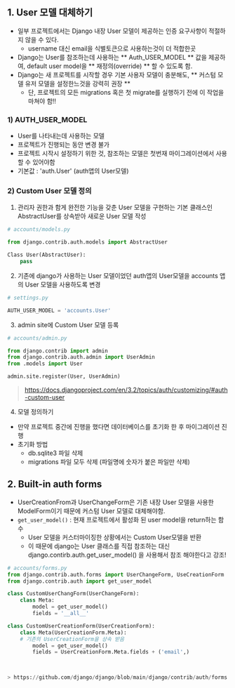 ## 1. User 모델 대체하기
* 일부 프로젝트에서는 Django 내장 User 모델이 제공하는 인증 요구사항이 적절하지 않을 수 있다.
  * username 대신 email을 식별토큰으로 사용하는것이 더 적합한곳
* Django는 User를 참조하는데 사용하는 ** Auth_USER_MODEL ** 값을 제공하여, default user model을 ** 재정의(override) ** 할 수 있도록 함.
* Django는 새 프로젝트를 시작할 경우 기본 사용자 모델이 충분해도, ** 커스텀 모델 유저 모델을 설정한느것을 강력히 권장 **
  * 단, 프로젝트의 모든 migrations 혹은 첫 migrate를 실행하기 전에 이 작업을 마쳐야 함!!
  
### 1) AUTH_USER_MODEL
* User를 나타내는데 사용하는 모델
* 프로젝트가 진행되는 동안 변경 불가
* 프로젝트 시작시 설정하기 위한 것, 참조하는 모델은 첫번재 마이그레이션에서 사용 할 수 있어야함
* 기본값 : 'auth.User' (auth앱의 User모델)
  
  
### 2) Custom User 모델 정의
1) 관리자 권한과 함게 완전한 기능을 갖춘 User 모델을 구현하는 기본 클래스인 AbstractUser를 상속받아 새로운 User 모델 작성

```python
# accounts/models.py

from django.contrib.auth.models import AbstractUser

Class User(AbstractUser):
    pass
```
2) 기존에 django가 사용하는 User 모델이었던 auth앱의 User모델을 accounts 앱의 User 모델을 사용하도록 변경
```python
# settings.py

AUTH_USER_MODEL = 'accounts.User'
```
3) admin site에 Custom User 모델 등록
```python
# accounts/admin.py

from django.contrib import admin
from django.contrib.auth.admin import UserAdmin
from .models import User

admin.site.register(User, UserAdmin)
```
>https://docs.djangoproject.com/en/3.2/topics/auth/customizing/#auth-custom-user

4) 모델 정의하기
* 만약 프로젝트 중간에 진행을 했다면 데이터베이스를 초기화 한 후 마이그레이션 진행
* 초기화 방법
  * db.sqlite3 파일 삭제
  * migrations 파일 모두 삭제 (파일명에 숫자가 붙은 파일만 삭제)
  

## 2. Built-in auth forms

* UserCreationFrom과 UserChangeForm은 기존 내장 User 모델을 사용한 ModelForm이기 때문에 커스텀 User 모델로 대체해야함.
* `get_user_model()` : 현재 프로젝트에서 활성화 된 user model을 return하는 함수
  * User 모델을 커스터마이징한 상황에서는 Custom User모델을 반환
  * 이 때문에 django는 User 클래스를 직접 참조하는 대신 django.contirb.auth.get_user_model() 을 사용해서 참조 해야한다고 강조!

```python
# accounts/forms.py
from django.contrib.auth.forms import UserChangeForm, UseCreationForm
from django.contrib.auth import get_user_model

class CustomUserChangForm(UserChangeForm):
    class Meta:
    	model = get_user_model()
        fields = '__all__'

class CustomUserCreationForm(UserCreationForm):
    class Meta(UserCreationForm.Meta): 
    # 기존의 UserCreationForm을 상속 받음
    	model = get_user_model()
        fields = UserCreationForm.Meta.fields + ('email',)
        


> https://github.com/django/django/blob/main/django/contrib/auth/forms.py

